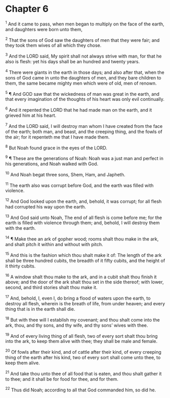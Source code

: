 # Chapter 6

<sup>1</sup> And it came to pass, when men began to multiply on the face of the earth, and daughters were born unto them, 

<sup>2</sup> That the sons of God saw the daughters of men that they were fair; and they took them wives of all which they chose. 

<sup>3</sup> And the LORD said, My spirit shall not always strive with man, for that he also is flesh: yet his days shall be an hundred and twenty years. 

<sup>4</sup> There were giants in the earth in those days; and also after that, when the sons of God came in unto the daughters of men, and they bare children to them, the same became mighty men which were of old, men of renown. 

<sup>5</sup> ¶ And GOD saw that the wickedness of man was great in the earth, and that every imagination of the thoughts of his heart was only evil continually. 

<sup>6</sup> And it repented the LORD that he had made man on the earth, and it grieved him at his heart. 

<sup>7</sup> And the LORD said, I will destroy man whom I have created from the face of the earth; both man, and beast, and the creeping thing, and the fowls of the air; for it repenteth me that I have made them. 

<sup>8</sup> But Noah found grace in the eyes of the LORD. 

<sup>9</sup> ¶ These are the generations of Noah: Noah was a just man and perfect in his generations, and Noah walked with God. 

<sup>10</sup> And Noah begat three sons, Shem, Ham, and Japheth. 

<sup>11</sup> The earth also was corrupt before God, and the earth was filled with violence. 

<sup>12</sup> And God looked upon the earth, and, behold, it was corrupt; for all flesh had corrupted his way upon the earth. 

<sup>13</sup> And God said unto Noah, The end of all flesh is come before me; for the earth is filled with violence through them; and, behold, I will destroy them with the earth. 

<sup>14</sup> ¶ Make thee an ark of gopher wood; rooms shalt thou make in the ark, and shalt pitch it within and without with pitch. 

<sup>15</sup> And this is the fashion which thou shalt make it of: The length of the ark shall be three hundred cubits, the breadth of it fifty cubits, and the height of it thirty cubits. 

<sup>16</sup> A window shalt thou make to the ark, and in a cubit shalt thou finish it above; and the door of the ark shalt thou set in the side thereof; with lower, second, and third stories shalt thou make it. 

<sup>17</sup> And, behold, I, even I, do bring a flood of waters upon the earth, to destroy all flesh, wherein is the breath of life, from under heaven; and every thing that is in the earth shall die. 

<sup>18</sup> But with thee will I establish my covenant; and thou shalt come into the ark, thou, and thy sons, and thy wife, and thy sons’ wives with thee. 

<sup>19</sup> And of every living thing of all flesh, two of every sort shalt thou bring into the ark, to keep them alive with thee; they shall be male and female. 

<sup>20</sup> Of fowls after their kind, and of cattle after their kind, of every creeping thing of the earth after his kind, two of every sort shall come unto thee, to keep them alive. 

<sup>21</sup> And take thou unto thee of all food that is eaten, and thou shalt gather it to thee; and it shall be for food for thee, and for them. 

<sup>22</sup> Thus did Noah; according to all that God commanded him, so did he. 


